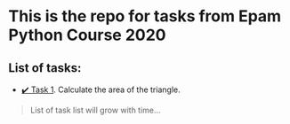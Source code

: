 # This is the repo for tasks from Epam Python Course 2020

## List of tasks:
- [✔️ Task 1](https://gitlab.com/nosoccus/python-online-course-epam/-/tree/master/TASK_1). Calculate the area of the triangle.

> List of task list will grow with time...
